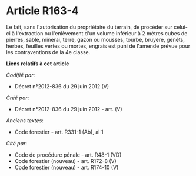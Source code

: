 # Article R163-4

Le fait, sans l'autorisation du propriétaire du terrain, de procéder sur celui-ci à l'extraction ou l'enlèvement d'un volume
inférieur à 2 mètres cubes de pierres, sable, minerai, terre, gazon ou mousses, tourbe, bruyère, genêts, herbes, feuilles
vertes ou mortes, engrais est puni de l'amende prévue pour les contraventions de la 4e classe.

**Liens relatifs à cet article**

_Codifié par_:

  - Décret n°2012-836 du 29 juin 2012 (V)

_Créé par_:

  - Décret n°2012-836 du 29 juin 2012 - art. (V)

_Anciens textes_:

  - Code forestier - art. R331-1 (Ab), al 1

_Cité par_:

  - Code de procédure pénale - art. R48-1 (VD)
  - Code forestier (nouveau) - art. R172-8 (V)
  - Code forestier (nouveau) - art. R174-10 (V)
